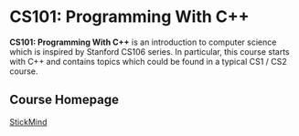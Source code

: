 # CS101: Programming With C++

**CS101: Programming With C++** is an introduction to computer science which is inspired by Stanford CS106 series. In particular, this course starts with C++ and contains topics which could be found in a typical CS1 / CS2 course.

## Course Homepage

[StickMind](https://www.stickmind.com/)
